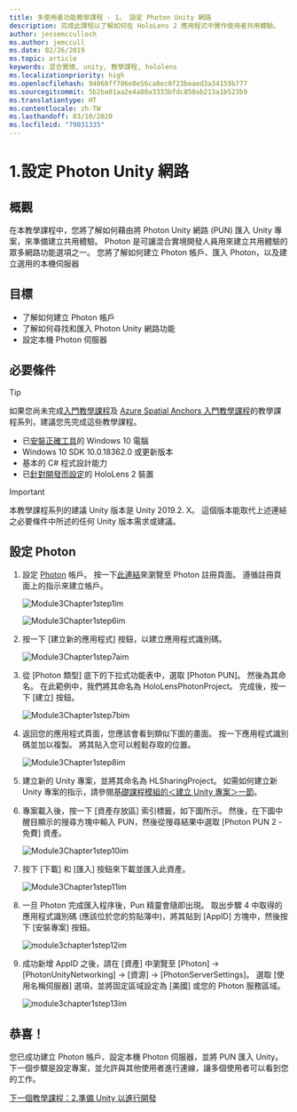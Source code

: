 ```yaml
---
title: 多使用者功能教學課程 - 1。 設定 Photon Unity 網路
description: 完成此課程以了解如何在 HoloLens 2 應用程式中實作使用者共用體驗。
author: jessemcculloch
ms.author: jemccull
ms.date: 02/26/2019
ms.topic: article
keywords: 混合實境, unity, 教學課程, hololens
ms.localizationpriority: high
ms.openlocfilehash: 94068ff706e0e56ca8ec0f23beaed3a34159b777
ms.sourcegitcommit: 5b2ba01aa2e4a80a3333bfdc850ab213a1b523b9
ms.translationtype: HT
ms.contentlocale: zh-TW
ms.lasthandoff: 03/10/2020
ms.locfileid: "79031335"
---
```

# <a name="1-setting-up-photon-unity-networking"></a>1.設定 Photon Unity 網路

## <a name="overview"></a>概觀

在本教學課程中，您將了解如何藉由將 Photon Unity 網路 (PUN) 匯入 Unity 專案，來準備建立共用體驗。 Photon 是可讓混合實境開發人員用來建立共用體驗的眾多網路功能選項之一。 您將了解如何建立 Photon 帳戶、匯入 Photon，以及建立選用的本機伺服器

## <a name="objectives"></a>目標

* 了解如何建立 Photon 帳戶
* 了解如何尋找和匯入 Photon Unity 網路功能
* 設定本機 Photon 伺服器

## <a name="prerequisites"></a>必要條件

>[!TIP]
>如果您尚未完成[入門教學課程](mrlearning-base.md)及 [Azure Spatial Anchors 入門教學課程](mrlearning-asa-ch1.md)的教學課程系列，建議您先完成這些教學課程。

* 已[安裝正確工具](install-the-tools.md)的 Windows 10 電腦
* Windows 10 SDK 10.0.18362.0 或更新版本
* 基本的 C# 程式設計能力
* 已[針對開發而設定](using-visual-studio.md#enabling-developer-mode)的 HoloLens 2 裝置

>[!IMPORTANT]
> 本教學課程系列的建議 Unity 版本是 Unity 2019.2. X。 這個版本能取代上述連結之必要條件中所述的任何 Unity 版本需求或建議。

## <a name="setting-up-photon"></a>設定 Photon

1. 設定 [Photon](https://dashboard.photonengine.com//Account/SignUp) 帳戶。 按一下[此連結](https://dashboard.photonengine.com//Account/SignUp)來瀏覽至 Photon 註冊頁面。 遵循註冊頁面上的指示來建立帳戶。

    ![Module3Chapter1step1im](images/module3chapter1step1im.PNG)

    ![Module3Chapter1step6im](images/module3chapter1step6im.PNG)

2. 按一下 [建立新的應用程式] 按鈕，以建立應用程式識別碼。

    ![Module3Chapter1step7aim](images/module3chapter1step7aim.PNG)

3. 從 [Photon 類型] 底下的下拉式功能表中，選取 [Photon PUN]。 然後為其命名。 在此範例中，我們將其命名為 HoloLensPhotonProject。 完成後，按一下 [建立] 按鈕。

    ![Module3Chapter1step7bim](images/module3chapter1step7bim.PNG)

4. 返回您的應用程式頁面，您應該會看到類似下圖的畫面。 按一下應用程式識別碼並加以複製。 將其貼入您可以輕鬆存取的位置。  

    ![Module3Chapter1step8im](images/module3chapter1step8im.PNG)

5. 建立新的 Unity 專案，並將其命名為 HLSharingProject。 如需如何建立新 Unity 專案的指示，請參閱[基礎課程模組的＜建立 Unity 專案＞一節](https://docs.microsoft.com//windows/mixed-reality/mrlearning-base-ch1#create-new-unity-project)。 

6. 專案載入後，按一下 [資產存放區] 索引標籤，如下圖所示。 然後，在下圖中醒目顯示的搜尋方塊中輸入 PUN，然後從搜尋結果中選取 [Photon PUN 2 - 免費] 資產。

    ![Module3Chapter1step10im](images/module3chapter1step10im.PNG)

7. 按下 [下載] 和 [匯入] 按鈕來下載並匯入此資產。

    ![Module3Chapter1step11im](images/module3chapter1step11im.PNG)

8. 一旦 Photon 完成匯入程序後，Pun 精靈會隨即出現。 取出步驟 4 中取得的應用程式識別碼 (應該位於您的剪貼簿中)，將其貼到 [AppID] 方塊中，然後按下 [安裝專案] 按鈕。

    ![module3chapter1step12im](images/module3chapter1step12im.PNG)

9. 成功新增 AppID 之後，請在 [資產] 中瀏覽至 [Photon] -> [PhotonUnityNetworking] -> [資源] -> [PhotonServerSettings]。 選取 [使用名稱伺服器] 選項，並將固定區域設定為 [美國] 或您的 Photon 服務區域。

    ![module3chapter1step13im](images/module3chapter1step13im.PNG)

## <a name="congratulations"></a>恭喜！

您已成功建立 Photon 帳戶、設定本機 Photon 伺服器，並將 PUN 匯入 Unity。 下一個步驟是設定專案，並允許與其他使用者進行連線，讓多個使用者可以看到您的工作。

[下一個教學課程：2.準備 Unity 以進行開發](mrlearning-sharing(photon)-ch2.md)
